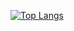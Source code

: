 [![Top Langs](https://github-readme-stats.vercel.app/api/top-langs/?username=alexydarius)](https://github.com/anuraghazra/github-readme-stats)
